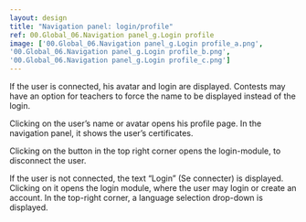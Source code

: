```yaml
---
layout: design
title: "Navigation panel: login/profile"
ref: 00.Global_06.Navigation panel_g.Login profile
image: ['00.Global_06.Navigation panel_g.Login profile_a.png',
'00.Global_06.Navigation panel_g.Login profile_b.png',
'00.Global_06.Navigation panel_g.Login profile_c.png']
---
```


If the user is connected, his avatar and login are displayed. Contests may have an option for teachers to force the name to be displayed instead of the login.

Clicking on the user’s name or avatar opens his profile page. In the navigation panel, it shows the user’s certificates.

Clicking on the button in the top right corner opens the login-module, to disconnect the user.

If the user is not connected, the text “Login” (Se connecter) is displayed. Clicking on it opens the login module, where the user may login or create an account. In the top-right corner, a language selection drop-down is displayed.
